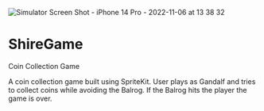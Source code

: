 ![Simulator Screen Shot - iPhone 14 Pro - 2022-11-06 at 13 38 32](https://user-images.githubusercontent.com/78488445/200188960-65cc16a7-3fbc-4801-adba-f0f3ae37e982.png)


# ShireGame
Coin Collection Game

A coin collection game built using SpriteKit. User plays as Gandalf and tries to collect coins while avoiding the Balrog. If the Balrog hits the player the game is over.

